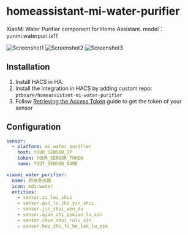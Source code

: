# homeassistant-mi-water-purifier
XiaoMi Water Purifier component for Home Assistant.
model：yunmi.waterpuri.lx11

![Screenshot1](https://raw.githubusercontent.com/bit3725/homeassistant-mi-water-purifier/master/images/screenshot1.png)
![Screenshot2](https://raw.githubusercontent.com/bit3725/homeassistant-mi-water-purifier/master/images/screenshot2.png)
![Screenshot3](https://raw.githubusercontent.com/bit3725/homeassistant-mi-water-purifier/master/images/screenshot3.png)

## Installation
1. Install HACS in HA.
2. Install the integration in HACS by adding custom repo: `ptbsare/homeassistant-mi-water-purifier`
3. Follow [Retrieving the Access Token](https://home-assistant.io/components/vacuum.xiaomi_miio/#retrieving-the-access-token) guide to get the token of your sensor

## Configuration
```yaml
sensor:
  - platform: mi_water_purifier
    host: YOUR_SENSOR_IP
    token: YOUR_SENSOR_TOKEN
    name: YOUT_SENSOR_NAME
```

```yaml
xiaomi_water_purifier:
  name: 厨房净水器
  icon: mdi:water
  entities:
    - sensor.zi_lai_shui
    - sensor.guo_lu_zhi_yin_shui
    - sensor.jin_shui_wen_du
    - sensor.qian_zhi_ppmian_lu_xin
    - sensor.chun_shui_rolu_xin
    - sensor.hou_zhi_fu_he_tan_lu_xin
```
